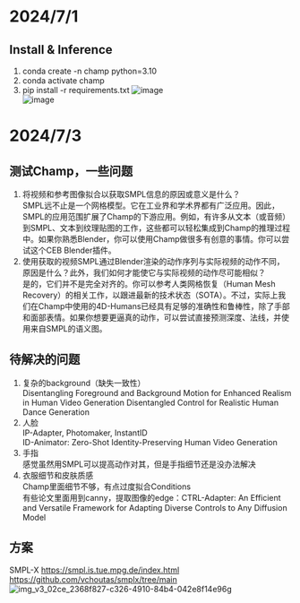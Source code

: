# 2024/7/1
## Install & Inference
1. conda create -n champ python=3.10
2. conda activate champ
3. pip install -r requirements.txt
   ![image](https://github.com/Hlufies/ZI/assets/130231524/cdae645b-e039-4481-8381-411f3623a7dd)  
   ![image](https://github.com/Hlufies/ZI/assets/130231524/e159f96a-e633-4d4c-9863-f430557e2566)



# 2024/7/3
## 测试Champ，一些问题
1. 将视频和参考图像拟合以获取SMPL信息的原因或意义是什么？  
SMPL远不止是一个网格模型。它在工业界和学术界都有广泛应用。因此，SMPL的应用范围扩展了Champ的下游应用。例如，有许多从文本（或音频）到SMPL、文本到纹理贴图的工作，这些都可以轻松集成到Champ的推理过程中。如果你熟悉Blender，你可以使用Champ做很多有创意的事情。你可以尝试这个CEB Blender插件。  
2. 使用获取的视频SMPL通过Blender渲染的动作序列与实际视频的动作不同，原因是什么？此外，我们如何才能使它与实际视频的动作尽可能相似？  
是的，它们并不是完全对齐的。你可以参考人类网格恢复（Human Mesh Recovery）的相关工作，以跟进最新的技术状态（SOTA）。不过，实际上我们在Champ中使用的4D-Humans已经具有足够的准确性和鲁棒性，除了手部和面部表情。如果你想要更逼真的动作，可以尝试直接预测深度、法线，并使用来自SMPL的语义图。

## 待解决的问题
1. 复杂的background（缺失一致性）  
Disentangling Foreground and Background Motion for Enhanced Realism in Human Video Generation
Disentangled Control for Realistic Human Dance Generation
2. 人脸  
IP-Adapter, Photomaker, InstantID  
ID-Animator: Zero-Shot Identity-Preserving Human Video Generation  
3. 手指  
感觉虽然用SMPL可以提高动作对其，但是手指细节还是没办法解决  
4. 衣服细节和皮肤质感  
Champ里面细节不够，有点过度拟合Conditions  
有些论文里面用到canny，提取图像的edge：CTRL-Adapter: An Efficient and Versatile Framework for Adapting Diverse Controls to Any Diffusion Model
## 方案
SMPL-X
https://smpl.is.tue.mpg.de/index.html   
https://github.com/vchoutas/smplx/tree/main  
![img_v3_02ce_2368f827-c326-4910-84b4-042e8f14e96g](https://github.com/Hlufies/ZI/assets/130231524/86408347-3a25-4f06-86ab-d4aeed78e70f)



